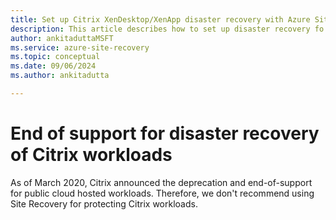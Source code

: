 ```yaml
---
title: Set up Citrix XenDesktop/XenApp disaster recovery with Azure Site Recovery 
description: This article describes how to set up disaster recovery fo Citrix XenDesktop and XenApp deployments using Azure Site Recovery.
author: ankitaduttaMSFT
ms.service: azure-site-recovery
ms.topic: conceptual
ms.date: 09/06/2024
ms.author: ankitadutta

---
```

# End of support for disaster recovery of Citrix workloads

As of March 2020, Citrix announced the deprecation and end-of-support for public cloud hosted workloads. Therefore, we don't recommend using Site Recovery for protecting Citrix workloads.
